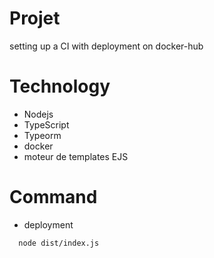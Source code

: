 # Projet
setting up a CI with deployment on docker-hub

# Technology
- Nodejs
- TypeScript
- Typeorm
- docker
- moteur de templates EJS

# Command
- deployment
```bash
  node dist/index.js
```